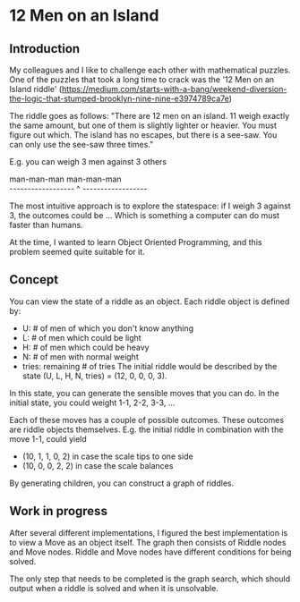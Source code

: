 # 12 Men on an Island

## Introduction
My colleagues and I like to challenge each other with mathematical puzzles. One of the puzzles that took a long time to crack was the '12 Men on an Island riddle' (https://medium.com/starts-with-a-bang/weekend-diversion-the-logic-that-stumped-brooklyn-nine-nine-e3974789ca7e)

The riddle goes as follows:
"There are 12 men on an island. 11 weigh exactly the same amount, but one of them is slightly lighter or heavier. You must figure out which. The island has no escapes, but there is a see-saw. You can only use the see-saw three times."

E.g. you can weigh 3 men against 3 others

 man-man-man              man-man-man<br>
------------------ ^ ------------------

The most intuitive approach is to explore the statespace: if I weigh 3 against 3, the outcomes could be ...
Which is something a computer can do must faster than humans.

At the time, I wanted to learn Object Oriented Programming, and this problem seemed quite suitable for it.

## Concept
You can view the state of a riddle as an object. Each riddle object is defined by:
- U: # of men of which you don't know anything
- L: # of men which could be light
- H: # of men which could be heavy
- N: # of men with normal weight
- tries: remaining # of tries
The initial riddle would be described by the state (U, L, H, N, tries) = (12, 0, 0, 0, 3).

In this state, you can generate the sensible moves that you can do.
In the initial state, you could weight 1-1, 2-2, 3-3, ...

Each of these moves has a couple of possible outcomes. These outcomes are riddle objects themselves.
E.g. the initial riddle in combination with the move 1-1, could yield
- (10, 1, 1, 0, 2) in case the scale tips to one side
- (10, 0, 0, 2, 2) in case the scale balances

By generating children, you can construct a graph of riddles.

## Work in progress
After several different implementations, I figured the best implementation is to view a Move as an object itself.
The graph then consists of Riddle nodes and Move nodes. Riddle and Move nodes have different conditions for being solved.

The only step that needs to be completed is the graph search, which should output when a riddle is solved and when it is unsolvable.
